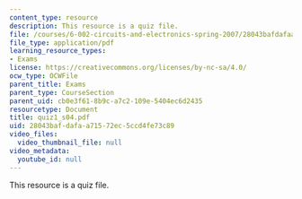 ```yaml
---
content_type: resource
description: This resource is a quiz file.
file: /courses/6-002-circuits-and-electronics-spring-2007/28043bafdafaa71572ec5ccd4fe73c89_quiz1_s04.pdf
file_type: application/pdf
learning_resource_types:
- Exams
license: https://creativecommons.org/licenses/by-nc-sa/4.0/
ocw_type: OCWFile
parent_title: Exams
parent_type: CourseSection
parent_uid: cb0e3f61-8b9c-a7c2-109e-5404ec6d2435
resourcetype: Document
title: quiz1_s04.pdf
uid: 28043baf-dafa-a715-72ec-5ccd4fe73c89
video_files:
  video_thumbnail_file: null
video_metadata:
  youtube_id: null
---
```

This resource is a quiz file.